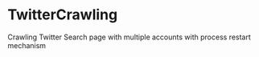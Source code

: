 # TwitterCrawling
Crawling Twitter Search page with multiple accounts with process restart mechanism

